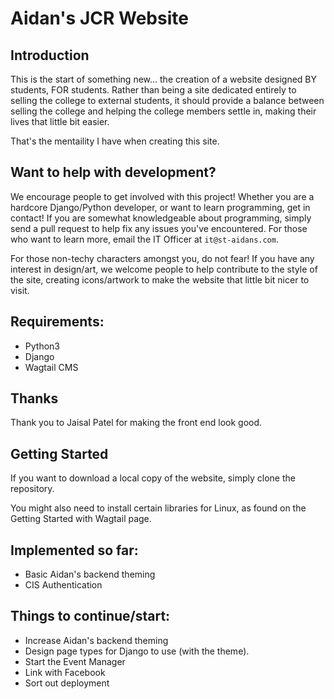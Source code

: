 # Aidan's JCR Website
## Introduction
This is the start of something new... the creation of a website designed BY students, FOR students. Rather than being a site dedicated entirely to selling the college to external students, it should provide a balance between selling the college and helping the college members settle in, making their lives that little bit easier.

That's the mentaility I have when creating this site.

## Want to help with development?
We encourage people to get involved with this project! Whether you are a hardcore Django/Python developer, or want to learn programming, get in contact! If you are somewhat knowledgeable about programming, simply send a pull request to help fix any issues you've encountered. For those who want to learn more, email the IT Officer at `it@st-aidans.com`. 

For those non-techy characters amongst you, do not fear! If you have any interest in design/art, we welcome people to help contribute to the style of the site, creating icons/artwork to make the website that little bit nicer to visit.

## Requirements:
+ Python3
+ Django
+ Wagtail CMS

## Thanks
Thank you to Jaisal Patel for making the front end look good.

## Getting Started
If you want to download a local copy of the website, simply clone the repository.

You might also need to install certain libraries for Linux, as found on the Getting Started with Wagtail page.

## Implemented so far:
+ Basic Aidan's backend theming
+ CIS Authentication

## Things to continue/start:
+ Increase Aidan's backend theming
+ Design page types for Django to use (with the theme).
+ Start the Event Manager
+ Link with Facebook
+ Sort out deployment
